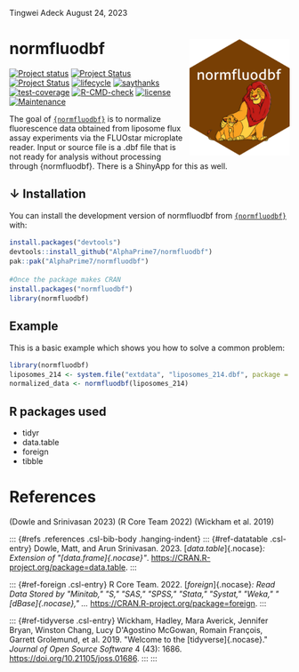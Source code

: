 Tingwei Adeck August 24, 2023

<!-- README.md is generated from README.Rmd. Please edit that file -->

# normfluodbf <img src="man/figures/logo.png" align="right" width="180"/>

[![Project status](https://www.repostatus.org/badges/latest/concept.svg)](https://github.com/AlphaPrime7/normfluodbf/commits) [![Project Status](https://www.repostatus.org/badges/latest/active.svg)](https://github.com/AlphaPrime7/normfluodbf/commits) [![Project Status](https://www.repostatus.org/badges/latest/wip.svg)](https://github.com/AlphaPrime7/normfluodbf/commits) [![lifecycle](https://img.shields.io/badge/lifecycle-maturing-blue.svg)](https://lifecycle.r-lib.org/articles/stages.html) [![saythanks](https://img.shields.io/badge/say-thanks-ff69b4.svg)](https://github.com/AlphaPrime7/normfluodbf) [![test-coverage](https://github.com/AlphaPrime7/normfluodbf/actions/workflows/test-coverage.yaml/badge.svg)](https://github.com/AlphaPrime7/normfluodbf/actions/workflows/test-coverage.yaml) [![R-CMD-check](https://github.com/AlphaPrime7/normfluodbf/actions/workflows/R-CMD-check.yaml/badge.svg)](https://github.com/AlphaPrime7/normfluodbf/actions/workflows/R-CMD-check.yaml) [![license](https://img.shields.io/badge/MIT-license?label=license)](https://www.gnu.org/licenses/gpl-3.0.en.html) [![Maintenance](https://img.shields.io/badge/Maintained%3F-yes-green.svg)](https://github.com/AlphaPrime7/normfluodbf/graphs/commit-activity)

The goal of [`{normfluodbf}`](https://github.com/AlphaPrime7/normfluodbf) is to normalize fluorescence data obtained from liposome flux assay experiments via the FLUOstar microplate reader. Input or source file is a .dbf file that is not ready for analysis without processing through {normfluodbf}. There is a ShinyApp for this as well.

## ↓ Installation

You can install the development version of normfluodbf from [`{normfluodbf}`](https://github.com/AlphaPrime7/normfluodbf) with:

``` r
install.packages("devtools")
devtools::install_github("AlphaPrime7/normfluodbf")
pak::pak("AlphaPrime7/normfluodbf")

#Once the package makes CRAN
install.packages("normfluodbf")
library(normfluodbf)
```

## Example

This is a basic example which shows you how to solve a common problem:

``` r
library(normfluodbf)
liposomes_214 <- system.file("extdata", "liposomes_214.dbf", package = "normfluodbf")
normalized_data <- normfluodbf(liposomes_214)
```

## R packages used

-   tidyr
-   data.table
-   foreign
-   tibble

# References

(Dowle and Srinivasan 2023) (R Core Team 2022) (Wickham et al. 2019)

::: {#refs .references .csl-bib-body .hanging-indent}
::: {#ref-datatable .csl-entry}
Dowle, Matt, and Arun Srinivasan. 2023. [*data.table*]{.nocase}*: Extension of "[data.frame]{.nocase}"*. <https://CRAN.R-project.org/package=data.table>.
:::

::: {#ref-foreign .csl-entry}
R Core Team. 2022. [*foreign*]{.nocase}*: Read Data Stored by "Minitab," "S," "SAS," "SPSS," "Stata," "Systat," "Weka," "[dBase]{.nocase}," ...* <https://CRAN.R-project.org/package=foreign>.
:::

::: {#ref-tidyverse .csl-entry}
Wickham, Hadley, Mara Averick, Jennifer Bryan, Winston Chang, Lucy D'Agostino McGowan, Romain François, Garrett Grolemund, et al. 2019. "Welcome to the [tidyverse]{.nocase}." *Journal of Open Source Software* 4 (43): 1686. <https://doi.org/10.21105/joss.01686>.
:::
:::
